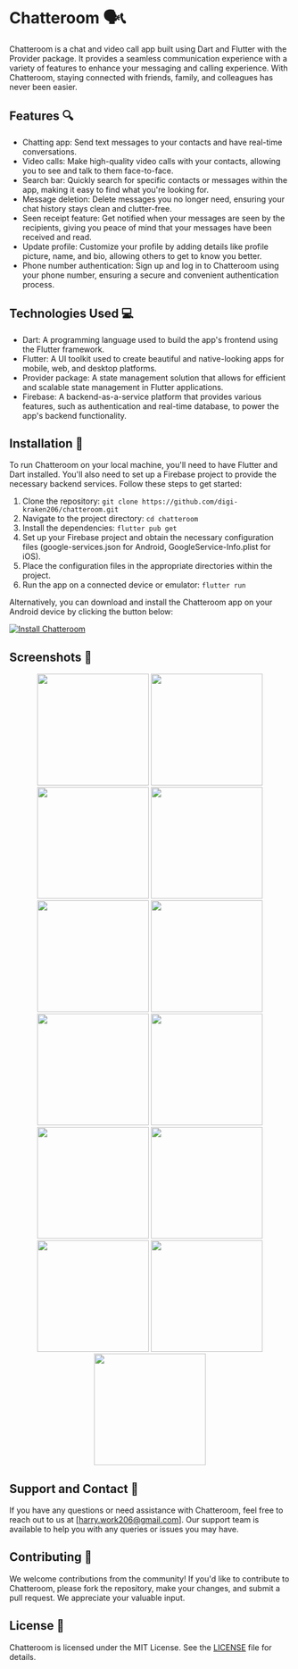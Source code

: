 # Chatteroom 🗣️📞

Chatteroom is a chat and video call app built using Dart and Flutter with the Provider package. It provides a seamless communication experience with a variety of features to enhance your messaging and calling experience. With Chatteroom, staying connected with friends, family, and colleagues has never been easier.

## Features 🔍

- Chatting app: Send text messages to your contacts and have real-time conversations.
- Video calls: Make high-quality video calls with your contacts, allowing you to see and talk to them face-to-face.
- Search bar: Quickly search for specific contacts or messages within the app, making it easy to find what you're looking for.
- Message deletion: Delete messages you no longer need, ensuring your chat history stays clean and clutter-free.
- Seen receipt feature: Get notified when your messages are seen by the recipients, giving you peace of mind that your messages have been received and read.
- Update profile: Customize your profile by adding details like profile picture, name, and bio, allowing others to get to know you better.
- Phone number authentication: Sign up and log in to Chatteroom using your phone number, ensuring a secure and convenient authentication process.

## Technologies Used 💻

- Dart: A programming language used to build the app's frontend using the Flutter framework.
- Flutter: A UI toolkit used to create beautiful and native-looking apps for mobile, web, and desktop platforms.
- Provider package: A state management solution that allows for efficient and scalable state management in Flutter applications.
- Firebase: A backend-as-a-service platform that provides various features, such as authentication and real-time database, to power the app's backend functionality.

## Installation 🚀

To run Chatteroom on your local machine, you'll need to have Flutter and Dart installed. You'll also need to set up a Firebase project to provide the necessary backend services. Follow these steps to get started:

1. Clone the repository: `git clone https://github.com/digi-kraken206/chatteroom.git`
2. Navigate to the project directory: `cd chatteroom`
3. Install the dependencies: `flutter pub get`
4. Set up your Firebase project and obtain the necessary configuration files (google-services.json for Android, GoogleService-Info.plist for iOS).
5. Place the configuration files in the appropriate directories within the project.
6. Run the app on a connected device or emulator: `flutter run`

Alternatively, you can download and install the Chatteroom app on your Android device by clicking the button below:

[![Install Chatteroom](https://img.shields.io/badge/Install-Chatteroom%20App-green.svg)](https://drive.google.com/file/d/1ImiGbMjX51ae-2tjkUDvuLBDt7Pbybju/view?usp=drivesdk)

## Screenshots 📱


<p align="center">
  <img src="https://github.com/digi-kraken206/ChatRoom-Flutter/blob/main/assets/images/243995887-0666be6a-9f2c-45f0-be6c-f19d7a95fb5b.png" width="200"  />
  <img src="https://github.com/digi-kraken206/ChatRoom-Flutter/blob/main/assets/images/243996213-eb151ff6-2cb2-4e94-b0f3-cb6abeedfa59.png" width="200" /> 
  <img src="https://github.com/digi-kraken206/ChatRoom-Flutter/blob/main/assets/images/243996227-c23a2276-a936-4e19-9c6b-cdc43b520f34.png" width="200" />
  <img src="https://github.com/digi-kraken206/ChatRoom-Flutter/blob/main/assets/images/243996251-70e2704c-849d-442c-a934-1f7ee6455404.png" width="200" />
  <img src="https://github.com/digi-kraken206/ChatRoom-Flutter/blob/main/assets/images/243996279-52afe3d5-f385-49bb-ad6d-c622af43fd88.png" width="200"  />
  <img src="https://github.com/digi-kraken206/ChatRoom-Flutter/blob/main/assets/images/243996294-513671e1-e606-4776-9999-bf6d4e742af5.png" width="200" /> 
  <img src="https://github.com/digi-kraken206/ChatRoom-Flutter/blob/main/assets/images/243996315-d540f9b6-7f55-41e2-842d-eabebb0a6337.png" width="200" />
  <img src="https://github.com/digi-kraken206/ChatRoom-Flutter/blob/main/assets/images/243996364-21b032b8-d146-435b-8c32-bb9169414b09.png" width="200" />
  <img src="https://github.com/digi-kraken206/ChatRoom-Flutter/blob/main/assets/images/243997765-e85185ac-e971-451b-966c-3ec15d5450d3.png" width="200" />
  <img src="https://github.com/digi-kraken206/ChatRoom-Flutter/blob/main/assets/images/243997856-a76e749b-e5bd-4fd4-95f6-efb56dd8429e.png" width="200"  />
  <img src="https://github.com/digi-kraken206/ChatRoom-Flutter/blob/main/assets/images/243997982-2f250173-dc90-478f-9285-0f2d829c17db.png" width="200" /> 
  <img src="https://github.com/digi-kraken206/ChatRoom-Flutter/blob/main/assets/images/243998076-85ff3253-244e-4d28-8fa8-1c803ae02b97.png" width="200" />
  <img src="https://github.com/digi-kraken206/ChatRoom-Flutter/blob/main/assets/images/243998262-2026f1a3-73ce-4555-ab5e-c80b61300beb.png" width="200" />
</p>

## Support and Contact 📧

If you have any questions or need assistance with Chatteroom, feel free to reach out to us at [harry.work206@gmail.com]. Our support team is available to help you with any queries or issues you may have.

## Contributing 🤝

We welcome contributions from the community! If you'd like to contribute to Chatteroom, please fork the repository, make your changes, and submit a pull request. We appreciate your valuable input.

## License 📜

Chatteroom is licensed under the MIT License. See the [LICENSE](https://github.com/digi-kraken206/chatteroom/LICENSE) file for details.
